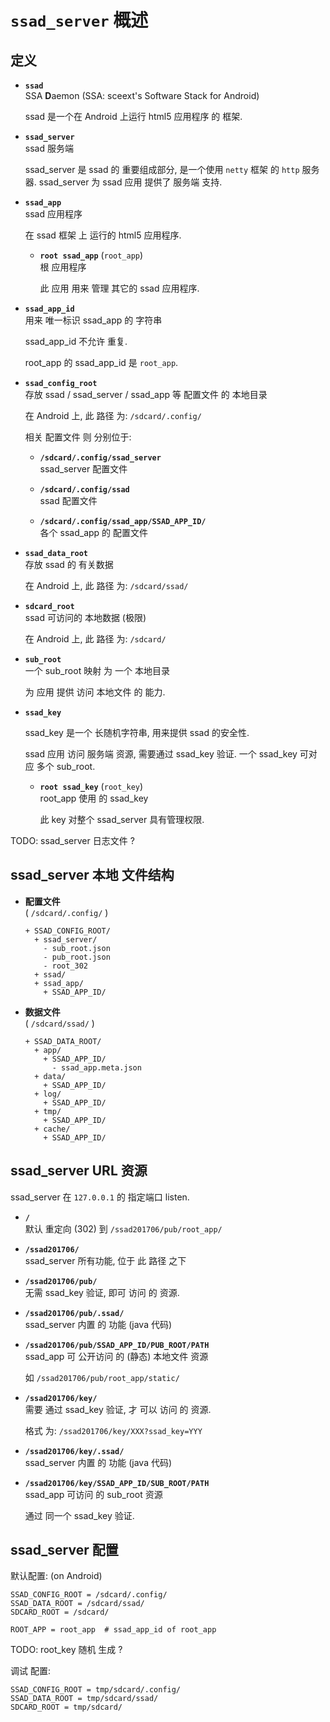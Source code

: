 <!-- overview.md, ssad/doc/ssad_server/
  lang: zh_CN
-->

# `ssad_server` 概述


## 定义

+ **`ssad`** <br />
  SSA **D**aemon (SSA: sceext's Software Stack for Android)

  ssad 是一个在 Android 上运行 html5 应用程序 的 框架.

+ **`ssad_server`** <br />
  ssad 服务端

  ssad_server 是 ssad 的 重要组成部分, 是一个使用 `netty` 框架 的 `http` 服务器.
  ssad_server 为 ssad 应用 提供了 服务端 支持.

+ **`ssad_app`** <br />
  ssad 应用程序

  在 ssad 框架 上 运行的 html5 应用程序.

  + **`root ssad_app`** (`root_app`) <br />
    根 应用程序

    此 应用 用来 管理 其它的 ssad 应用程序.

+ **`ssad_app_id`** <br />
  用来 唯一标识 ssad_app 的 字符串

  ssad_app_id 不允许 重复.

  root_app 的 ssad_app_id 是 `root_app`.

+ **`ssad_config_root`** <br />
  存放 ssad / ssad_server / ssad_app 等 配置文件 的 本地目录

  在 Android 上, 此 路径 为: `/sdcard/.config/`

  相关 配置文件 则 分别位于:

  + **`/sdcard/.config/ssad_server`** <br />
    ssad_server 配置文件

  + **`/sdcard/.config/ssad`** <br />
    ssad 配置文件

  + **`/sdcard/.config/ssad_app/SSAD_APP_ID/`** <br />
    各个 ssad_app 的 配置文件

+ **`ssad_data_root`** <br />
  存放 ssad 的 有关数据

  在 Android 上, 此 路径 为: `/sdcard/ssad/`

+ **`sdcard_root`** <br />
  ssad 可访问的 本地数据 (极限)

  在 Android 上, 此 路径 为: `/sdcard/`

+ **`sub_root`** <br />
  一个 sub_root 映射 为 一个 本地目录

  为 应用 提供 访问 本地文件 的 能力.

+ **`ssad_key`**

  ssad_key 是一个 长随机字符串, 用来提供 ssad 的安全性.

  ssad 应用 访问 服务端 资源, 需要通过 ssad_key 验证.
  一个 ssad_key 可对应 多个 sub_root.

  + **`root ssad_key`** (`root_key`) <br />
    root_app 使用 的 ssad_key

    此 key 对整个 ssad_server 具有管理权限.


TODO: ssad_server 日志文件 ?


## ssad_server 本地 文件结构

+ **配置文件** <br />
  ( `/sdcard/.config/` )

  ```
  + SSAD_CONFIG_ROOT/
    + ssad_server/
      - sub_root.json
      - pub_root.json
      - root_302
    + ssad/
    + ssad_app/
      + SSAD_APP_ID/
  ```

+ **数据文件** <br />
  ( `/sdcard/ssad/` )

  ```
  + SSAD_DATA_ROOT/
    + app/
      + SSAD_APP_ID/
        - ssad_app.meta.json
    + data/
      + SSAD_APP_ID/
    + log/
      + SSAD_APP_ID/
    + tmp/
      + SSAD_APP_ID/
    + cache/
      + SSAD_APP_ID/
  ```


## ssad_server URL 资源

ssad_server 在 `127.0.0.1` 的 指定端口 listen.

+ **`/`** <br />
  默认 重定向 (302) 到 `/ssad201706/pub/root_app/`

+ **`/ssad201706/`** <br />
  ssad_server 所有功能, 位于 此 路径 之下

+ **`/ssad201706/pub/`** <br />
  无需 ssad_key 验证, 即可 访问 的 资源.

+ **`/ssad201706/pub/.ssad/`** <br />
  ssad_server 内置 的 功能 (java 代码)

+ **`/ssad201706/pub/SSAD_APP_ID/PUB_ROOT/PATH`** <br />
  ssad_app 可 公开访问 的 (静态) 本地文件 资源

  如 `/ssad201706/pub/root_app/static/`

+ **`/ssad201706/key/`** <br />
  需要 通过 ssad_key 验证, 才 可以 访问 的 资源.

  格式 为: `/ssad201706/key/XXX?ssad_key=YYY`

+ **`/ssad201706/key/.ssad/`** <br />
  ssad_server 内置 的 功能 (java 代码)

+ **`/ssad201706/key/SSAD_APP_ID/SUB_ROOT/PATH`** <br />
  ssad_app 可访问 的 sub_root 资源

  通过 同一个 ssad_key 验证.


## ssad_server 配置

默认配置: (on Android)

```
SSAD_CONFIG_ROOT = /sdcard/.config/
SSAD_DATA_ROOT = /sdcard/ssad/
SDCARD_ROOT = /sdcard/

ROOT_APP = root_app  # ssad_app_id of root_app
```

TODO: root_key 随机 生成 ?


调试 配置:

```
SSAD_CONFIG_ROOT = tmp/sdcard/.config/
SSAD_DATA_ROOT = tmp/sdcard/ssad/
SDCARD_ROOT = tmp/sdcard/
```


<!-- end overview.md -->
